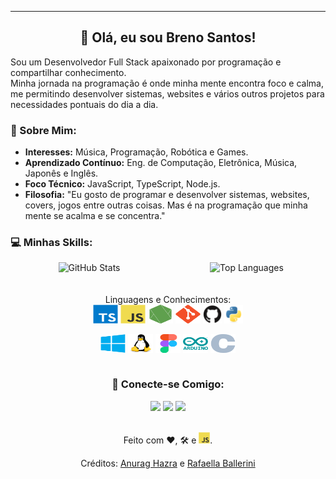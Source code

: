 -------------------------------------
<h2 align="center">👋 Olá, eu sou Breno Santos!</h2>

Sou um Desenvolvedor Full Stack apaixonado por programação e compartilhar conhecimento. <br>
Minha jornada na programação é onde minha mente encontra foco e calma, me permitindo desenvolver sistemas, websites e vários outros projetos para necessidades pontuais do dia a dia.

### 🚀 Sobre Mim:
*   **Interesses:** Música, Programação, Robótica e Games.
*   **Aprendizado Contínuo:** Eng. de Computação, Eletrônica, Música, Japonês e Inglês.
*   **Foco Técnico:** JavaScript, TypeScript, Node.js.
*   **Filosofia:** "Eu gosto de programar e desenvolver sistemas, websites, covers, jogos entre outras coisas. Mas é na programação que minha mente se acalma e se concentra."

### 💻 Minhas Skills:

<div align="center" style="display: flex; justify-content: space-between; width: '100%';">
  <a href="https://github.com/beh_S4nt05" style="flex: 1; text-align: center; text-decoration: none; border: none">
    <picture>
      <source
        srcset="https://github-readme-stats.vercel.app/api?username=beh-S4nt05&show_icons=true&theme=dark"
        media="(prefers-color-scheme: dark)"
      />
      <source
        srcset="https://github-readme-stats.vercel.app/api?username=beh-S4nt05&show_icons=true"
        media="(prefers-color-scheme: light), (prefers-color-scheme: no-preference)"
      />
      <img src="https://github-readme-stats.vercel.app/api?username=beh-S4nt05&show_icons=true" alt="GitHub Stats" style="width: '50vw';" />
    </picture>
  </a>
  <a href="https://github.com/beh_S4nt05" style="flex: 1; text-align: center; text-decoration: none; border: none">
    <picture>
      <source
        srcset="https://github-readme-stats.vercel.app/api/top-langs/?username=beh-S4nt05&layout=compact&theme=dark"
        media="(prefers-color-scheme: dark)"
      />
      <source
        srcset="https://github-readme-stats.vercel.app/api/top-langs/?username=beh-S4nt05&layout=compact"
        media="(prefers-color-scheme: light), (prefers-color-scheme: no-preference)"
      />
      <img src="https://github-readme-stats.vercel.app/api/top-langs/?username=beh_S4nt05&hide_progress=true" alt="Top Languages" style="width: '50vw';" />
    </picture>
  </a>
</div>

<div align="center" valign="top"><br><br>
  Linguagens e Conhecimentos:<br>
  <div>
    <div align="center"></div>
    <img align="center" alt="typescript" height="30" width="40" src="https://raw.githubusercontent.com/devicons/devicon/master/icons/typescript/typescript-original.svg">
    <img align="center" alt="Js" height="30" width="40" src="https://raw.githubusercontent.com/devicons/devicon/master/icons/javascript/javascript-original.svg">
    <img align="center" alt="nodejs" height="30" width="40" src="https://raw.githubusercontent.com/devicons/devicon/master/icons/nodejs/nodejs-plain.svg"/>
    <img align="center" alt="git" height="30" width="40" src="https://raw.githubusercontent.com/devicons/devicon/master/icons/git/git-original.svg">
    <img align="center" alt="github" height="30" width="30" src="https://raw.githubusercontent.com/devicons/devicon/master/icons/github/github-original.svg">
    <img align="center" alt="python" height="30" width="30" src="https://raw.githubusercontent.com/devicons/devicon/master/icons/python/python-original.svg">
  <div><br>
  <div>
    <img align="center" alt="windows" height="30" width="40" src="https://raw.githubusercontent.com/devicons/devicon/master/icons/windows8/windows8-original.svg">
    <img align="center" alt="linux" height="30" width="40" src="https://raw.githubusercontent.com/devicons/devicon/master/icons/linux/linux-original.svg">
    <img align="center" alt="figma" height="30" width="40" src="https://raw.githubusercontent.com/devicons/devicon/master/icons/figma/figma-original.svg"/>
    <img align="center" alt="arduino" height="30" width="40" src="https://raw.githubusercontent.com/devicons/devicon/master/icons/arduino/arduino-original-wordmark.svg"/>
    <img align="center" alt="c99" height="30" width="40" src="https://raw.githubusercontent.com/devicons/devicon/master/icons/c/c-original.svg"/>
  </div>
</div><br>

### 🔗 Conecte-se Comigo:

<div align="center">
  <a href="https://www.instagram.com/breno_50tn45/" target="_blank"><img src="https://img.shields.io/badge/-Instagram-%23E4405F?style=for-the-badge&logo=instagram&logoColor=white" target="_blank"></a>
  <a href="https://www.linkedin.com/in/breno-s-39a58a142/" target="_blank"><img src="https://img.shields.io/badge/-LinkedIn-%230077B5?style=for-the-badge&logo=linkedin&logoColor=white" target="_blank"></a> 
  <a href="mailto:breno0s1s6@gmail.com"><img src="https://img.shields.io/badge/-Gmail-%23333?style=for-the-badge&logo=gmail&logoColor=white" target="_blank"></a>
</div><br>

<div align="center" display="flex" align-items="center">
  <p>Feito com ❤️, 🛠️ e <img alt="Js" height="18" width="18" src="https://raw.githubusercontent.com/devicons/devicon/master/icons/javascript/javascript-original.svg">.</p>
  <p>Créditos: <a href="https://github.com/anuraghazra/github-readme-stats">Anurag Hazra</a> e <a href="https://github.com/rafaballerini">Rafaella Ballerini</a></p>
</div>
